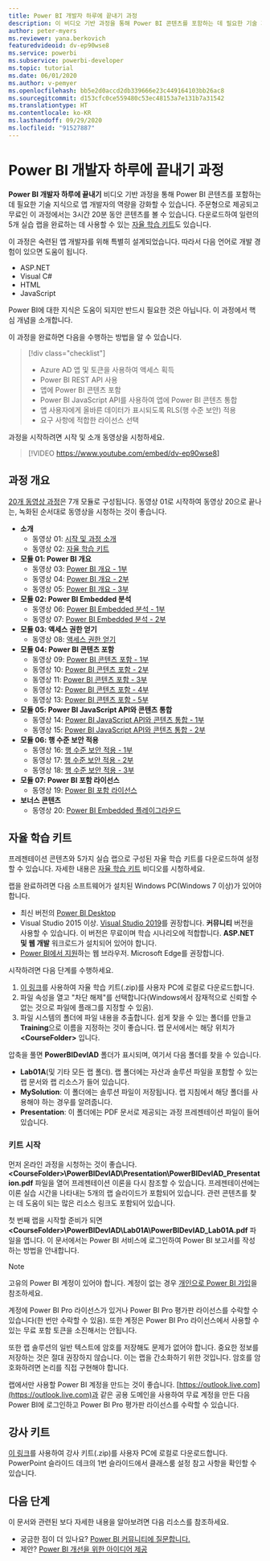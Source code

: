 ```yaml
---
title: Power BI 개발자 하루에 끝내기 과정
description: 이 비디오 기반 과정을 통해 Power BI 콘텐츠를 포함하는 데 필요한 기술 지식으로 앱 개발자의 역량을 강화할 수 있습니다.
author: peter-myers
ms.reviewer: yana.berkovich
featuredvideoid: dv-ep90wse8
ms.service: powerbi
ms.subservice: powerbi-developer
ms.topic: tutorial
ms.date: 06/01/2020
ms.author: v-pemyer
ms.openlocfilehash: bb5e2d0accd2db339666e23c449164103bb26ac8
ms.sourcegitcommit: d153cfc0ce559480c53ec48153a7e131b7a31542
ms.translationtype: HT
ms.contentlocale: ko-KR
ms.lasthandoff: 09/29/2020
ms.locfileid: "91527887"
---
```

# <a name="power-bi-developer-in-a-day-course"></a>Power BI 개발자 하루에 끝내기 과정

**Power BI 개발자 하루에 끝내기** 비디오 기반 과정을 통해 Power BI 콘텐츠를 포함하는 데 필요한 기술 지식으로 앱 개발자의 역량을 강화할 수 있습니다. 주문형으로 제공되고 무료인 이 과정에서는 3시간 20분 동안 콘텐츠를 볼 수 있습니다. 다운로드하여 일련의 5개 실습 랩을 완료하는 데 사용할 수 있는 [자율 학습 키트](#self-study-kit)도 있습니다.

이 과정은 숙련된 앱 개발자를 위해 특별히 설계되었습니다. 따라서 다음 언어로 개발 경험이 있으면 도움이 됩니다.

- ASP.NET
- Visual C#
- HTML
- JavaScript

Power BI에 대한 지식은 도움이 되지만 반드시 필요한 것은 아닙니다. 이 과정에서 핵심 개념을 소개합니다.

이 과정을 완료하면 다음을 수행하는 방법을 알 수 있습니다.

> [!div class="checklist"]
> - Azure AD 앱 및 토큰을 사용하여 액세스 획득
> - Power BI REST API 사용
> - 앱에 Power BI 콘텐츠 포함
> - Power BI JavaScript API를 사용하여 앱에 Power BI 콘텐츠 통합
> - 앱 사용자에게 올바른 데이터가 표시되도록 RLS(행 수준 보안) 적용
> - 요구 사항에 적합한 라이선스 선택

과정을 시작하려면 시작 및 소개 동영상을 시청하세요.

> [!VIDEO https://www.youtube.com/embed/dv-ep90wse8]

## <a name="course-outline"></a>과정 개요

[20개 동영상 과정](https://www.youtube.com/playlist?list=PL1N57mwBHtN1AGWHnJMhtvJCIG_IlC07D)은 7개 모듈로 구성됩니다. 동영상 01로 시작하여 동영상 20으로 끝나는, 녹화된 순서대로 동영상을 시청하는 것이 좋습니다.

- **소개**
  - 동영상 01: [시작 및 과정 소개](https://www.youtube.com/watch?v=dv-ep90wse8&list=PL1N57mwBHtN1AGWHnJMhtvJCIG_IlC07D)
  - 동영상 02: [자율 학습 키트](https://www.youtube.com/watch?v=X0P9Mdqx7sY&list=PL1N57mwBHtN1AGWHnJMhtvJCIG_IlC07D)
- **모듈 01: Power BI 개요**
  - 동영상 03: [Power BI 개요 - 1부](https://www.youtube.com/watch?v=LD3RlDdRi-0&list=PL1N57mwBHtN1AGWHnJMhtvJCIG_IlC07D)
  - 동영상 04: [Power BI 개요 - 2부](https://www.youtube.com/watch?v=jmHXlHI5hn0&list=PL1N57mwBHtN1AGWHnJMhtvJCIG_IlC07D)
  - 동영상 05: [Power BI 개요 - 3부](https://www.youtube.com/watch?v=uujSR_7cfL4&list=PL1N57mwBHtN1AGWHnJMhtvJCIG_IlC07D)
- **모듈 02: Power BI Embedded 분석**
  - 동영상 06: [Power BI Embedded 분석 - 1부](https://www.youtube.com/watch?v=2QBnfUwnuMk&list=PL1N57mwBHtN1AGWHnJMhtvJCIG_IlC07D)
  - 동영상 07: [Power BI Embedded 분석 - 2부](https://www.youtube.com/watch?v=7Jda5x7Qe7Q&list=PL1N57mwBHtN1AGWHnJMhtvJCIG_IlC07D)
- **모듈 03: 액세스 권한 얻기**
  - 동영상 08: [액세스 권한 얻기](https://www.youtube.com/watch?v=3dYCMTsDT3c&list=PL1N57mwBHtN1AGWHnJMhtvJCIG_IlC07D)
- **모듈 04: Power BI 콘텐츠 포함**
  - 동영상 09: [Power BI 콘텐츠 포함 - 1부](https://www.youtube.com/watch?v=caKS8PQJnyo&list=PL1N57mwBHtN1AGWHnJMhtvJCIG_IlC07D)
  - 동영상 10: [Power BI 콘텐츠 포함 - 2부](https://www.youtube.com/watch?v=XbYt8ZX3q9k&list=PL1N57mwBHtN1AGWHnJMhtvJCIG_IlC07D)
  - 동영상 11: [Power BI 콘텐츠 포함 - 3부](https://www.youtube.com/watch?v=mXmFrHuYVh8&list=PL1N57mwBHtN1AGWHnJMhtvJCIG_IlC07D)
  - 동영상 12: [Power BI 콘텐츠 포함 - 4부](https://www.youtube.com/watch?v=9YNm90K8FhA&list=PL1N57mwBHtN1AGWHnJMhtvJCIG_IlC07D)
  - 동영상 13: [Power BI 콘텐츠 포함 - 5부](https://www.youtube.com/watch?v=hnZ7IWHrMFU&list=PL1N57mwBHtN1AGWHnJMhtvJCIG_IlC07D)
- **모듈 05: Power BI JavaScript API와 콘텐츠 통합**
  - 동영상 14: [Power BI JavaScript API와 콘텐츠 통합 - 1부](https://www.youtube.com/watch?v=wmeEEHQmQqw&list=PL1N57mwBHtN1AGWHnJMhtvJCIG_IlC07D)
  - 동영상 15: [Power BI JavaScript API와 콘텐츠 통합 - 2부](https://www.youtube.com/watch?v=TSEjZl0dGfM&list=PL1N57mwBHtN1AGWHnJMhtvJCIG_IlC07D)
- **모듈 06: 행 수준 보안 적용**
  - 동영상 16: [행 수준 보안 적용 - 1부](https://www.youtube.com/watch?v=8O4hzGI8FFg&list=PL1N57mwBHtN1AGWHnJMhtvJCIG_IlC07D)
  - 동영상 17: [행 수준 보안 적용 - 2부](https://www.youtube.com/watch?v=8mxg8LtLx4I&list=PL1N57mwBHtN1AGWHnJMhtvJCIG_IlC07D)
  - 동영상 18: [행 수준 보안 적용 - 3부](https://www.youtube.com/watch?v=OdgtbIIM9pk&list=PL1N57mwBHtN1AGWHnJMhtvJCIG_IlC07D)
- **모듈 07: Power BI 포함 라이선스**
  - 동영상 19: [Power BI 포함 라이선스](https://www.youtube.com/watch?v=ipmip6ARnks&list=PL1N57mwBHtN1AGWHnJMhtvJCIG_IlC07D)
- **보너스 콘텐츠**
  - 동영상 20: [Power BI Embedded 플레이그라운드](https://www.youtube.com/watch?v=U3qeQRwWhRc&list=PL1N57mwBHtN1AGWHnJMhtvJCIG_IlC07D)

## <a name="self-study-kit"></a>자율 학습 키트

프레젠테이션 콘텐츠와 5가지 실습 랩으로 구성된 자율 학습 키트를 다운로드하여 설정할 수 있습니다. 자세한 내용은 [자율 학습 키트](https://www.youtube.com/watch?v=X0P9Mdqx7sY) 비디오를 시청하세요.

랩을 완료하려면 다음 소프트웨어가 설치된 Windows PC(Windows 7 이상)가 있어야 합니다.

- 최신 버전의 [Power BI Desktop](../fundamentals/desktop-get-the-desktop.md)
- Visual Studio 2015 이상. [Visual Studio 2019](https://visualstudio.microsoft.com/downloads/)를 권장합니다. **커뮤니티** 버전을 사용할 수 있습니다. 이 버전은 무료이며 학습 시나리오에 적합합니다. **ASP.NET 및 웹 개발** 워크로드가 설치되어 있어야 합니다.
- [Power BI에서 지원](../fundamentals/power-bi-browsers.md)하는 웹 브라우저. Microsoft Edge를 권장합니다.

시작하려면 다음 단계를 수행하세요.

1. [이 링크](https://aka.ms/deviad-student)를 사용하여 자율 학습 키트(.zip)를 사용자 PC에 로컬로 다운로드합니다.
1. 파일 속성을 열고 "차단 해제"를 선택합니다(Windows에서 잠재적으로 신뢰할 수 없는 것으로 파일에 플래그를 지정할 수 있음).
1. 파일 시스템의 폴더에 파일 내용을 추출합니다. 쉽게 찾을 수 있는 폴더를 만들고 **Training**으로 이름을 지정하는 것이 좋습니다. 랩 문서에서는 해당 위치가 **&lt;CourseFolder&gt;** 입니다.

압축을 풀면 **PowerBIDevIAD** 폴더가 표시되며, 여기서 다음 폴더를 찾을 수 있습니다.

- **Lab01A**(및 기타 모든 랩 폴더). 랩 폴더에는 자산과 솔루션 파일을 포함할 수 있는 랩 문서와 랩 리소스가 들어 있습니다.
- **MySolution**: 이 폴더에는 솔루션 파일이 저장됩니다. 랩 지침에서 해당 폴더를 사용해야 하는 경우를 알려줍니다.
- **Presentation**: 이 폴더에는 PDF 문서로 제공되는 과정 프레젠테이션 파일이 들어 있습니다.

### <a name="get-started-with-the-kit"></a>키트 시작

먼저 온라인 과정을 시청하는 것이 좋습니다. **&lt;CourseFolder&gt;\PowerBIDevIAD\Presentation\PowerBIDevIAD_Presentation.pdf** 파일을 열어 프레젠테이션 이론을 다시 참조할 수 있습니다. 프레젠테이션에는 이론 실습 시간을 나타내는 5개의 랩 슬라이드가 포함되어 있습니다. 관련 콘텐츠를 찾는 데 도움이 되는 많은 리소스 링크도 포함되어 있습니다.

첫 번째 랩을 시작할 준비가 되면 **&lt;CourseFolder&gt;\PowerBIDevIAD\Lab01A\PowerBIDevIAD_Lab01A.pdf** 파일을 엽니다. 이 문서에서는 Power BI 서비스에 로그인하여 Power BI 보고서를 작성하는 방법을 안내합니다.

> [!NOTE]
> 고유의 Power BI 계정이 있어야 합니다. 계정이 없는 경우 [개인으로 Power BI 가입](../fundamentals/service-self-service-signup-for-power-bi.md)을 참조하세요.
>
> 계정에 Power BI Pro 라이선스가 있거나 Power BI Pro 평가판 라이선스를 수락할 수 있습니다(한 번만 수락할 수 있음). 또한 계정은 Power BI Pro 라이선스에서 사용할 수 있는 무료 포함 토큰을 소진해서는 안됩니다.
>
> 또한 랩 솔루션의 일반 텍스트에 암호를 저장해도 문제가 없어야 합니다. 중요한 정보를 저장하는 것은 절대 권장하지 않습니다. 이는 랩을 간소화하기 위한 것입니다. 암호를 암호화하려면 논리를 직접 구현해야 합니다.
>
> 랩에서만 사용할 Power BI 계정을 만드는 것이 좋습니다. [https://outlook.live.com](https://outlook.live.com)과 같은 공용 도메인을 사용하여 무료 계정을 만든 다음 Power BI에 로그인하고 Power BI Pro 평가판 라이선스를 수락할 수 있습니다.

## <a name="instructor-kit"></a>강사 키트

[이 링크](https://aka.ms/deviad-instructor)를 사용하여 강사 키트(.zip)를 사용자 PC에 로컬로 다운로드합니다. PowerPoint 슬라이드 데크의 1번 슬라이드에서 클래스룸 설정 참고 사항을 확인할 수 있습니다.

## <a name="next-steps"></a>다음 단계

이 문서와 관련된 보다 자세한 내용을 알아보려면 다음 리소스를 참조하세요.

- 궁금한 점이 더 있나요? [Power BI 커뮤니티에 질문합니다.](https://community.powerbi.com/)
- 제안? [Power BI 개선을 위한 아이디어 제공](https://ideas.powerbi.com/)